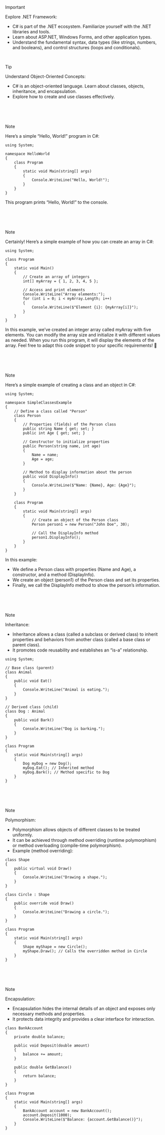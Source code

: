 > [!IMPORTANT]
> Explore .NET Framework:
> - C# is part of the .NET ecosystem. Familiarize yourself with the .NET libraries and tools.
> - Learn about ASP.NET, Windows Forms, and other application types.
> - Understand the fundamental syntax, data types (like strings, numbers, and booleans), and control structures (loops and conditionals).

<br>

> [!TIP]
> Understand Object-Oriented Concepts:
> - C# is an object-oriented language. Learn about classes, objects, inheritance, and encapsulation.
> - Explore how to create and use classes effectively.

<br><br><br>


> [!NOTE]
> Here’s a simple “Hello, World!” program in C#:

```
using System;

namespace HelloWorld
{
    class Program
    {
        static void Main(string[] args)
        {
            Console.WriteLine("Hello, World!");
        }
    }
}

```
This program prints “Hello, World!” to the console.

<br><br><br>

> [!NOTE]
> Certainly! Here’s a simple example of how you can create an array in C#:

```
using System;

class Program
{
    static void Main()
    {
        // Create an array of integers
        int[] myArray = { 1, 2, 3, 4, 5 };

        // Access and print elements
        Console.WriteLine("Array elements:");
        for (int i = 0; i < myArray.Length; i++)
        {
            Console.WriteLine($"Element {i}: {myArray[i]}");
        }
    }
}

```

In this example, we’ve created an integer array called myArray with five elements. You can modify the array size and initialize it with different values as needed.
When you run this program, it will display the elements of the array. Feel free to adapt this code snippet to your specific requirements! 🚀

<br><br><br>

> [!NOTE]
> Here’s a simple example of creating a class and an object in C#:

```
using System;

namespace SimpleClassesExample
{
    // Define a class called "Person"
    class Person
    {
        // Properties (fields) of the Person class
        public string Name { get; set; }
        public int Age { get; set; }

        // Constructor to initialize properties
        public Person(string name, int age)
        {
            Name = name;
            Age = age;
        }

        // Method to display information about the person
        public void DisplayInfo()
        {
            Console.WriteLine($"Name: {Name}, Age: {Age}");
        }
    }

    class Program
    {
        static void Main(string[] args)
        {
            // Create an object of the Person class
            Person person1 = new Person("John Doe", 30);

            // Call the DisplayInfo method
            person1.DisplayInfo();
        }
    }
}

```

In this example:

- We define a Person class with properties (Name and Age), a constructor, and a method (DisplayInfo).
- We create an object (person1) of the Person class and set its properties.
- Finally, we call the DisplayInfo method to show the person’s information.

<br><br><br>

> [!NOTE]
> Inheritance:
> - Inheritance allows a class (called a subclass or derived class) to inherit properties and behaviors from another class (called a base class or parent class).
> - It promotes code reusability and establishes an “is-a” relationship.

```
using System;

// Base class (parent)
class Animal
{
    public void Eat()
    {
        Console.WriteLine("Animal is eating.");
    }
}

// Derived class (child)
class Dog : Animal
{
    public void Bark()
    {
        Console.WriteLine("Dog is barking.");
    }
}

class Program
{
    static void Main(string[] args)
    {
        Dog myDog = new Dog();
        myDog.Eat(); // Inherited method
        myDog.Bark(); // Method specific to Dog
    }
}
```

<br><br><br>

> [!NOTE]
> Polymorphism:
> - Polymorphism allows objects of different classes to be treated uniformly.
> - It can be achieved through method overriding (runtime polymorphism) or method overloading (compile-time polymorphism).
> - Example (method overriding):

```
class Shape
{
    public virtual void Draw()
    {
        Console.WriteLine("Drawing a shape.");
    }
}

class Circle : Shape
{
    public override void Draw()
    {
        Console.WriteLine("Drawing a circle.");
    }
}

class Program
{
    static void Main(string[] args)
    {
        Shape myShape = new Circle();
        myShape.Draw(); // Calls the overridden method in Circle
    }
}

```

<br><br><br>

> [!NOTE]
> Encapsulation:
> - Encapsulation hides the internal details of an object and exposes only necessary methods and properties.
> - It protects data integrity and provides a clear interface for interaction.

```
class BankAccount
{
    private double balance;

    public void Deposit(double amount)
    {
        balance += amount;
    }

    public double GetBalance()
    {
        return balance;
    }
}

class Program
{
    static void Main(string[] args)
    {
        BankAccount account = new BankAccount();
        account.Deposit(1000);
        Console.WriteLine($"Balance: {account.GetBalance()}");
    }
}

```
